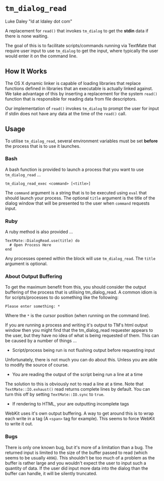 # `tm_dialog_read`

Luke Daley "ld at ldaley dot com"

A replacement for `read()` that invokes `tm_dialog` to get the **stdin** data if there is none waiting. 

The goal of this is to facilitate scripts/commands running via TextMate that require user input to use `tm_dialog` to get the input, where typically the user would enter it on the command line.

## How It Works

The OS X dynamic linker is capable of loading libraries that replace functions defined in libraries that an executable is actually linked against. We take advantage of this by inserting a replacement for the system `read()` function that is responsible for reading data from file descriptors.

Our implementation of `read()` invokes `tm_dialog` to prompt the user for input if stdin does not have any data at the time of the `read()` call. 

## Usage

To utilise `tm_dialog_read`, several environment variables must be set **before** the process that is to use it launches. 

### Bash 

A bash function is provided to launch a process that you want to use `tm_dialog_read` …

    tm_dialog_read_exec <command> [<title>]

The `command` argument is a string that is to be executed using `eval` that should launch your process. The optional `title` argument is the title of the dialog window that will be presented to the user when `command` requests input.

### Ruby

A ruby method is also provided …

    TextMate::DialogRead.use(title) do 
      # Open Process Here
    end

Any processes opened within the block will use `tm_dialog_read`. The `title` argument is optional.

### About Output Buffering

To get the maximum benefit from this, you should consider the output buffering of the process that is utilising tm\_dialog_read. A common idiom is for scripts/processes to do something like the following:

    Please enter something: *

Where the `*` is the cursor position (when running on the command line).

If you are running a process and writing it's output to TM's html output window then you might find that the tm\_dialog_read requester appears to the user, but they have no idea of what is being requested of them. This can be caused by a number of things ...

* Script/process being run is not flushing output before requesting input

Unfortunately, there is not much you can do about this. Unless you are able to modify the source of course.

* You are reading the output of the script being run a line at a time

The solution to this is obviously not to read a line at a time. Note that `TextMate::IO.exhaust()` read returns complete lines by default. You can turn this off by setting `TextMate::IO.sync` to `true`.

* If rendering to HTML, your are outputting incomplete tags

WebKit uses it's own output buffering. A way to get around this is to wrap each write in a tag (A `<span>` tag for example). This seems to force WebKit to write it out.

### Bugs

There is only one known bug, but it's more of a limitation than a bug. The returned input is limited to the size of the buffer passed to read (which seems to be usually `4096`). This shouldn't be too much of a problem as the buffer is rather large and you wouldn't expect the user to input such a quantity of data. If the user did input more data into the dialog than the buffer can handle, it will be silently truncated.